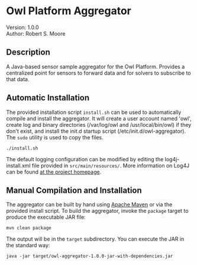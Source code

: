 # Owl Platform Aggregator #
Version: 1.0.0<br />
Author: Robert S. Moore

## Description ##
A Java-based sensor sample aggregator for the Owl Platform. Provides a
centralized point for sensors to forward data and for solvers to subscribe to
that data.

## Automatic Installation ##
The provided installation script `install.sh` can be used to automatically
compile and install the aggregator.  It will create a user account named
'owl', create log and binary directories (/var/log/owl and /usr/local/bin/owl)
if they don't exist, and install the init.d startup script
(/etc/init.d/owl-aggregator).  The `sudo` utility is used to copy the files.

    ./install.sh

The default logging configuration can be modified by editing the
log4j-install.xml file provided in `src/main/resources/`.  More information on
Log4J can be found [at the project
homepage](http://logging.apache.org/log4j/1.2/ "Apache Log4J").

## Manual Compilation and Installation ##
The aggregator can be built by hand using [Apache
Maven](http://maven.apache.org "Apache Maven Homepage") or via the provided
install script.  To build the aggregator, invoke the `package` target to
produce the executable JAR file:

    mvn clean package

The output will be in the `target` subdirectory.  You can execute the JAR in
the standard way:

    java -jar target/owl-aggregator-1.0.0-jar-with-dependencies.jar

